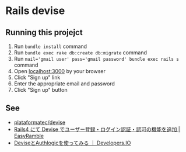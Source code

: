 # Rails devise

## Running this projejct

1. Run `bundle install` command
1. Run `bundle exec rake db:create db:migrate` command
1. Run `mail='gmail user' pass='gmail password' bundle exec rails s` command
1. Open [localhost:3000](http://localhost:3000/) by your browser
1. Click "Sign up" link
1. Enter the appropriate email and password
1. Click "Sign up" button

## See

* [plataformatec/devise](https://github.com/plataformatec/devise)
* [Rails4 にて Devise でユーザー登録・ログイン認証・認可の機能を追加 | EasyRamble](http://easyramble.com/devise-on-rails.html)
* [DeviseとAuthlogicを使ってみる ｜ Developers.IO](http://dev.classmethod.jp/server-side/devise_authlogic_use/)
